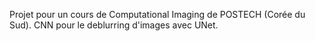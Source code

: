 Projet pour un cours de Computational Imaging de POSTECH (Corée du Sud). 
CNN pour le deblurring d'images avec UNet.
